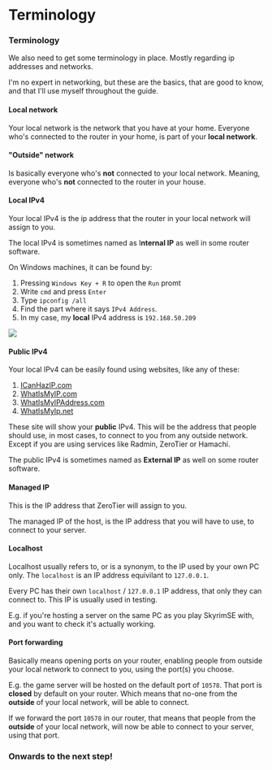 # Terminology

### Terminology

We also need to get some terminology in place. Mostly regarding ip addresses and networks.

I'm no expert in networking, but these are the basics, that are good to know, and that I'll use myself throughout the guide.

#### Local network

Your local network is the network that you have at your home. Everyone who's connected to the router in your home, is part of your **local network**.&#x20;

#### "Outside" network

Is basically everyone who's **not** connected to your local network. Meaning, everyone who's **not** connected to the router in your house.



#### Local IPv4

Your local IPv4 is the ip address that the router in your local network will assign to you.

The local IPv4 is sometimes named as I**nternal IP** as well in some router software.

On Windows machines, it can be found by:

1. Pressing `Windows Key + R` to open the `Run` promt
2. Write `cmd` and press `Enter`
3. Type `ipconfig /all`
4. Find the part where it says `IPv4 Address`.
5. In my case, my **local** IPv4 address is `192.168.50.209`

![](https://shx.is/5BxOG8FiU.gif)

#### Public IPv4

Your local IPv4 can be easily found using websites, like any of these:

1. [ICanHazIP.com](https://icanhazip.com/)
2. [WhatIsMyIP.com](https://www.whatismyip.com/)
3. [WhatIsMyIPAddress.com](https://whatismyipaddress.com/)
4. [WhatIsMyIp.net](https://www.whatismyip.net/)

These site will show your **public** IPv4. This will be the address that people should use, in most cases, to connect to you from any outside network. Except if you are using services like Radmin, ZeroTier or Hamachi.

The public IPv4 is sometimes named as **External IP** as well on some router software.



#### Managed IP

This is the IP address that ZeroTier will assign to you.&#x20;

The managed IP of the host, is the IP address that you will have to use, to connect to your server.



#### Localhost

Localhost usually refers to, or is a synonym, to the IP used by your own PC only. The `localhost` is an IP address equivilant to `127.0.0.1`.&#x20;

Every PC has their own `localhost` / `127.0.0.1` IP address, that only they can connect to. This IP is usually used in testing.

E.g. if you're hosting a server on the same PC as you play SkyrimSE with, and you want to check it's actually working.



#### Port forwarding

Basically means opening ports on your router, enabling people from outside your local network to connect to you, using the port(s) you choose.

E.g. the game server will be hosted on the default port of `10578`. That port is **closed** by default on your router. Which means that no-one from the **outside** of your local network, will be able to connect.

If we forward the port `10578` in our router, that means that people from the **outside** of your local network, will now be able to connect to your server, using that port.



### Onwards to the next step!

